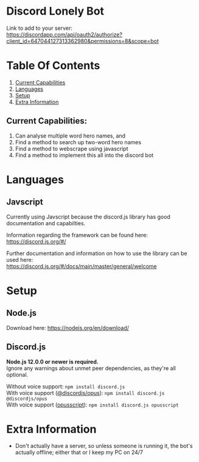 # Discord Lonely Bot
Link to add to your server: <br>
https://discordapp.com/api/oauth2/authorize?client_id=647044127313362980&permissions=8&scope=bot

# Table Of Contents
1. [Current Capabilities](#To-Do-List)
2. [Languages](#Languages)
3. [Setup](#Setup)
4. [Extra Information](#Extra-Information)

## Current Capabilities: <a name="To-Do-List"></a>
1. Can analyse multiple word hero names, and 
2. Find a method to search up two-word hero names
3. Find a method to webscrape using javascript
4. Find a method to implement this all into the discord bot

# Languages <a name="Languages"></a>
## Javscript
Currently using Javscript because the discord.js library has good documentation and capabilties.<br>

Information regarding the framework can be found here: <br>
https://discord.js.org/#/

Further documentation and information on how to use the library can be used here: <br>
https://discord.js.org/#/docs/main/master/general/welcome

# Setup <a name="Setup"></a>
## Node.js
Download here: https://nodejs.org/en/download/

## Discord.js
**Node.js 12.0.0 or newer is required.**  
Ignore any warnings about unmet peer dependencies, as they're all optional.

Without voice support: `npm install discord.js`  
With voice support ([@discordjs/opus](https://www.npmjs.com/package/@discordjs/opus)): `npm install discord.js @discordjs/opus`  
With voice support ([opusscript](https://www.npmjs.com/package/opusscript)): `npm install discord.js opusscript`

# Extra Information <a name="Extra-Information"></a>
- Don't actually have a server, so unless someone is running it, the bot's actually offline; either that or I keep my PC on 24/7

[comment]: <> (HeHeXD)
